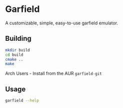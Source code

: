 # Garfield

A customizable, simple, easy-to-use garfield emulator.

## Building

```bash
mkdir build
cd build
cmake ..
make
```

Arch Users - Install from the AUR `garfield-git`

## Usage

```bash
garfield --help
```
